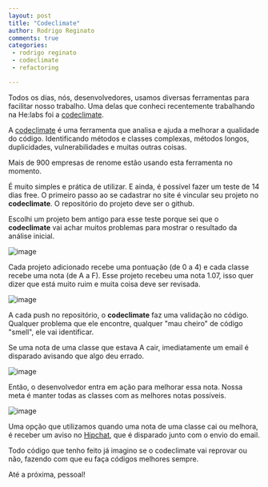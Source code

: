 ```yaml
---
layout: post
title: "Codeclimate"
author: Rodrigo Reginato
comments: true
categories:
 - rodrigo reginato
 - codeclimate
 - refactoring

---
```


Todos os dias, nós, desenvolvedores, usamos diversas ferramentas para facilitar nosso trabalho.
Uma delas que conheci recentemente trabalhando na He:labs foi a [codeclimate](https://codeclimate.com).

<!--more-->

A [codeclimate](https://codeclimate.com) é uma ferramenta que analisa e ajuda a melhorar a qualidade do código. Identificando métodos e classes complexas, métodos longos, duplicidades, vulnerabilidades e muitas outras coisas.

Mais de 900 empresas de renome estão usando esta ferramenta no momento.

É muito simples e prática de utilizar. E ainda, é possível fazer um teste de 14 dias free. O primeiro passo ao se cadastrar no site é vincular seu projeto no **codeclimate**. O repositório do projeto deve ser o github.

Escolhi um projeto bem antigo para esse teste porque sei que o **codeclimate** vai achar muitos problemas para mostrar o resultado da análise inicial.

![image](/blog/images/posts/2013-09-02/codeclimate_1.png)

Cada projeto adicionado recebe uma pontuação (de 0 a 4) e cada classe recebe uma nota (de A a F). Esse projeto recebeu uma nota 1.07, isso quer dizer que está muito ruim e muita coisa deve ser revisada.

![image](/blog/images/posts/2013-09-02/codeclimate_2.png)

A cada push no repositório, o **codeclimate** faz uma validação no código. Qualquer problema que ele encontre, qualquer "mau cheiro" de código "smell", ele vai identificar.

Se uma nota de uma classe que estava A cair, imediatamente um email é disparado avisando que algo deu errado.

![image](/blog/images/posts/2013-09-02/codeclimate_3.png)

Então, o desenvolvedor entra em ação para melhorar essa nota. Nossa meta é manter todas as classes com as melhores notas possíveis.

![image](/blog/images/posts/2013-09-02/codeclimate_4.png)

Uma opção que utilizamos quando uma nota de uma classe cai ou melhora, é receber um aviso no [Hipchat](https://www.hipchat.com), que é disparado junto com o envio do email.

Todo código que tenho feito já imagino se o codeclimate vai reprovar ou não, fazendo com que eu faça códigos melhores sempre.

Até a próxima, pessoal!
